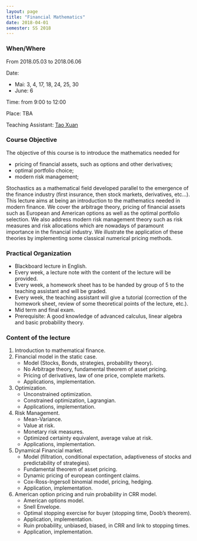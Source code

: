 ```yaml
---
layout: page
title: "Financial Mathematics"
date: 2018-04-01
semester: SS 2018
---
```

### When/Where


From 2018.05.03 to 2018.06.06

Date:
* Mai: 3, 4, 17, 18, 24, 25, 30
* June: 6

Time: from 9:00 to 12:00

Place: TBA

Teaching Assistant: [Tao Xuan](mailto:taoxuan@sjtu.edu.cn)

### Course Objective

The objective of this course is to introduce the mathematics needed for

* pricing of financial assets, such as options and other derivatives;
* optimal portfolio choice;
* modern risk management;

Stochastics as a mathematical field developed parallel to the emergence of the finance industry (first insurance, then stock markets, derivatives, etc...).
This lecture aims at being an introduction to the mathematics needed in modern finance.
We cover the arbitrage theory, pricing of financial assets such as European and American options as well as the optimal portfolio selection.
We also address modern risk management theory such as risk measures and risk allocations which are nowadays of paramount importance in the financial industry.
We illustrate the application of these theories by implementing some classical numerical pricing methods.

### Practical Organization

* Blackboard lecture in English.
* Every week, a lecture note with the content of the lecture will be provided.
* Every week, a homework sheet has to be handed by group of 5 to the teaching assistant and will be graded.
* Every week, the teaching assistant will give a tutorial (correction of the homework sheet, review of some theoretical points of the lecture, etc.).
* Mid term and final exam.
* Prerequisite: A good knowledge of advanced calculus, linear algebra and basic probability theory.

### Content of the lecture


1. Introduction to mathematical finance.
2. Financial model in the static case.
    * Model (Stocks, Bonds, strategies, probability theory).
    * No Arbitrage theory, fundamental theorem of asset pricing.
    * Pricing of derivatives, law of one price, complete markets.
    * Applications, implementation.
3. Optimization.
    * Unconstrained optimization.
    * Constrained optimization, Lagrangian.
    * Applications, implementation.
4. Risk Management.
    * Mean-Variance.
    * Value at risk.
    * Monetary risk measures.
    * Optimized certainty equivalent, average value at risk.
    * Applications, implementation.
5. Dynamical Financial market.
    * Model (filtration, conditional expectation, adaptiveness of stocks and predictability of strategies).
    * Fundamental theorem of asset pricing.
    * Dynamic pricing of european contingent claims.
    * Cox-Ross-Ingersoll binomial model, pricing, hedging.
    * Application, implementation.
6. American option pricing and ruin probability in CRR model.
    * American options model.
    * Snell Envelope.
    * Optimal stopping exercise for buyer (stopping time, Doob’s theorem).
    * Application, implementation.
    * Ruin probability, unbiased, biased, in CRR and link to stopping times.
    * Application, implementation.
